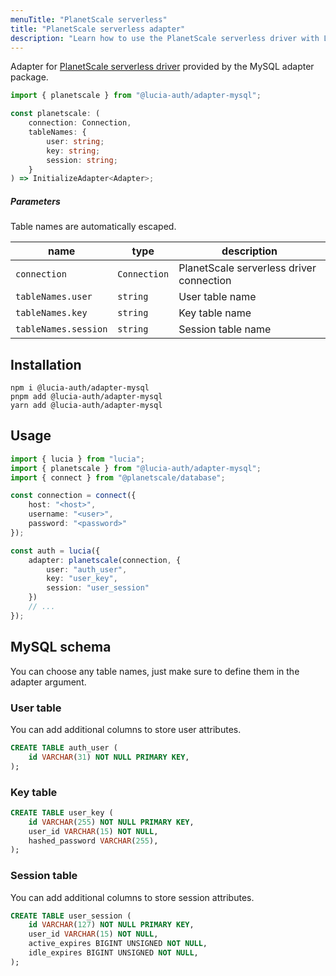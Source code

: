 ```yaml
---
menuTitle: "PlanetScale serverless"
title: "PlanetScale serverless adapter"
description: "Learn how to use the PlanetScale serverless driver with Lucia"
---
```


Adapter for [PlanetScale serverless driver](https://github.com/planetscale/database-js) provided by the MySQL adapter package.

```ts
import { planetscale } from "@lucia-auth/adapter-mysql";
```

```ts
const planetscale: (
	connection: Connection,
	tableNames: {
		user: string;
		key: string;
		session: string;
	}
) => InitializeAdapter<Adapter>;
```

##### Parameters

Table names are automatically escaped.

| name                 | type         | description                              |
| -------------------- | ------------ | ---------------------------------------- |
| `connection`         | `Connection` | PlanetScale serverless driver connection |
| `tableNames.user`    | `string`     | User table name                          |
| `tableNames.key`     | `string`     | Key table name                           |
| `tableNames.session` | `string`     | Session table name                       |

## Installation

```
npm i @lucia-auth/adapter-mysql
pnpm add @lucia-auth/adapter-mysql
yarn add @lucia-auth/adapter-mysql
```

## Usage

```ts
import { lucia } from "lucia";
import { planetscale } from "@lucia-auth/adapter-mysql";
import { connect } from "@planetscale/database";

const connection = connect({
	host: "<host>",
	username: "<user>",
	password: "<password>"
});

const auth = lucia({
	adapter: planetscale(connection, {
		user: "auth_user",
		key: "user_key",
		session: "user_session"
	})
	// ...
});
```

## MySQL schema

You can choose any table names, just make sure to define them in the adapter argument.

### User table

You can add additional columns to store user attributes.

```sql
CREATE TABLE auth_user (
    id VARCHAR(31) NOT NULL PRIMARY KEY,
);
```

### Key table

```sql
CREATE TABLE user_key (
    id VARCHAR(255) NOT NULL PRIMARY KEY,
    user_id VARCHAR(15) NOT NULL,
    hashed_password VARCHAR(255),
);
```

### Session table

You can add additional columns to store session attributes.

```sql
CREATE TABLE user_session (
    id VARCHAR(127) NOT NULL PRIMARY KEY,
    user_id VARCHAR(15) NOT NULL,
    active_expires BIGINT UNSIGNED NOT NULL,
    idle_expires BIGINT UNSIGNED NOT NULL,
);
```
